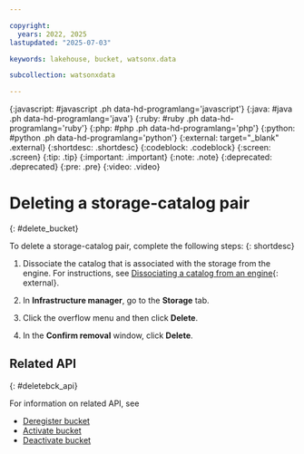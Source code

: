 ```yaml
---

copyright:
  years: 2022, 2025
lastupdated: "2025-07-03"

keywords: lakehouse, bucket, watsonx.data

subcollection: watsonxdata

---
```


{:javascript: #javascript .ph data-hd-programlang='javascript'}
{:java: #java .ph data-hd-programlang='java'}
{:ruby: #ruby .ph data-hd-programlang='ruby'}
{:php: #php .ph data-hd-programlang='php'}
{:python: #python .ph data-hd-programlang='python'}
{:external: target="_blank" .external}
{:shortdesc: .shortdesc}
{:codeblock: .codeblock}
{:screen: .screen}
{:tip: .tip}
{:important: .important}
{:note: .note}
{:deprecated: .deprecated}
{:pre: .pre}
{:video: .video}

# Deleting a storage-catalog pair
{: #delete_bucket}

To delete a storage-catalog pair, complete the following steps:
{: shortdesc}


1. Dissociate the catalog that is associated with the storage from the engine. For instructions, see [Dissociating a catalog from an engine]({{site.data.keyword.dissociate-catalog-link}}){: external}.

2. In **Infrastructure manager**, go to the **Storage** tab.

5. Click the overflow menu and then click **Delete**.

6. In the **Confirm removal** window, click **Delete**.

## Related API
{: #deletebck_api}

For information on related API, see
* [Deregister bucket](https://cloud.ibm.com/apidocs/watsonxdata#delete-bucket-registration)
* [Activate bucket](https://cloud.ibm.com/apidocs/watsonxdata#create-activate-bucket)
* [Deactivate bucket](https://cloud.ibm.com/apidocs/watsonxdata#delete-deactivate-bucket)
